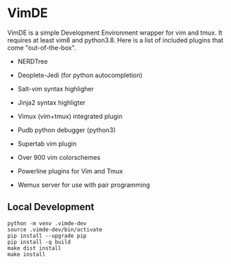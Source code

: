 # VimDE

VimDE is a simple Development Environment wrapper for vim and tmux.  It requires at least 
vim8 and python3.8. Here is a list of included plugins that come "out-of-the-box".  

* NERDTree  

* Deoplete-Jedi (for python autocompletion)

* Salt-vim syntax highligher

* Jinja2 syntax highligter

* Vimux (vim+tmux) integrated plugin

* Pudb python debugger (python3)

* Supertab vim plugin

* Over 900 vim colorschemes

* Powerline plugins for Vim and Tmux

* Wemux server for use with pair programming

## Local Development  

```
python -m venv .vimde-dev
source .vimde-dev/bin/activate
pip install --upgrade pip
pip install -q build
make dist install
make install
```

